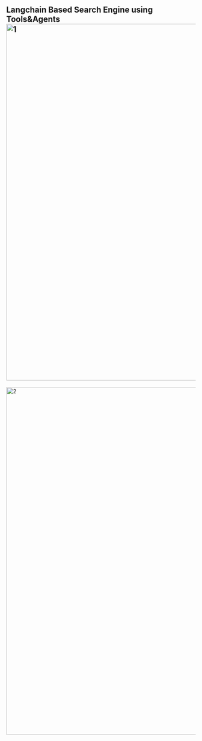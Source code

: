 Langchain Based Search Engine using Tools&Agents
<img width="947" alt="1" src="https://github.com/user-attachments/assets/c45eb40d-8c3b-4c86-92e5-a59be1e32685">
-------------------------------------------------------------

<img width="923" alt="2" src="https://github.com/user-attachments/assets/d99c6d9c-e653-4e6b-8425-6749eab8a3db">

